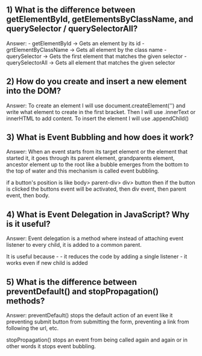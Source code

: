 ## 1)  What is the difference between getElementById, getElementsByClassName, and querySelector / querySelectorAll?
Answer: - getElementById -> Gets an element by its id
        - grtElementByClassName -> Gets all element by the class name
        - querySelector -> Gets the first element that matches the given selector
        - querySelectorAll -> Gets all element that matches the given selector



## 2) How do you create and insert a new element into the DOM?
Answer: 
To create an element I will use document.createElement('') and write what element to create in the first bracket. Then I will use .innerText or innerHTML to add content.
To insert the element I will use .appendChild() 



## 3) What is Event Bubbling and how does it work?
Answer:
When an event starts from its target element or the element that started it, it goes through its parent element, grandparents element, ancestor element up to the root like a bubble emerges from the bottom to the top of water and this mechanism is called event bubbling.

if a button's position is like body> parent-div> div> button  then if the button is clicked the buttons event will be activated, then div event, then parent event, then body.


## 4) What is Event Delegation in JavaScript? Why is it useful?
Answer:
Event delegation is a method where instead of attaching event listener to every child, it is added to a common parent.

It is useful because -
        - it reduces the code by adding a single listener
        - it works even if new child is added


## 5) What is the difference between preventDefault() and stopPropagation() methods?
Answer:
preventDefault() stops the default action of an event like it preventing submit button from submitting the form, preventing a link from following the url, etc.

stopPropagation() stops an event from being called again and again or in other words it stops event bubbling.